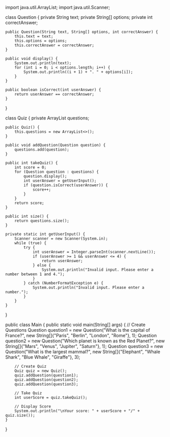 import java.util.ArrayList;
import java.util.Scanner;

class Question {
    private String text;
    private String[] options;
    private int correctAnswer;

    public Question(String text, String[] options, int correctAnswer) {
        this.text = text;
        this.options = options;
        this.correctAnswer = correctAnswer;
    }

    public void display() {
        System.out.println(text);
        for (int i = 0; i < options.length; i++) {
            System.out.println((i + 1) + ". " + options[i]);
        }
    }

    public boolean isCorrect(int userAnswer) {
        return userAnswer == correctAnswer;
    }
}

class Quiz {
    private ArrayList<Question> questions;

    public Quiz() {
        this.questions = new ArrayList<>();
    }

    public void addQuestion(Question question) {
        questions.add(question);
    }

    public int takeQuiz() {
        int score = 0;
        for (Question question : questions) {
            question.display();
            int userAnswer = getUserInput();
            if (question.isCorrect(userAnswer)) {
                score++;
            }
        }
        return score;
    }

    public int size() {
        return questions.size();
    }

    private static int getUserInput() {
        Scanner scanner = new Scanner(System.in);
        while (true) {
            try {
                int userAnswer = Integer.parseInt(scanner.nextLine());
                if (userAnswer >= 1 && userAnswer <= 4) {
                    return userAnswer;
                } else {
                    System.out.println("Invalid input. Please enter a number between 1 and 4.");
                }
            } catch (NumberFormatException e) {
                System.out.println("Invalid input. Please enter a number.");
            }
        }
    }
}

public class Main {
    public static void main(String[] args) {
        // Create Questions
        Question question1 = new Question("What is the capital of France?", new String[]{"Paris", "Berlin", "London", "Rome"}, 1);
        Question question2 = new Question("Which planet is known as the Red Planet?", new String[]{"Mars", "Venus", "Jupiter", "Saturn"}, 1);
        Question question3 = new Question("What is the largest mammal?", new String[]{"Elephant", "Whale Shark", "Blue Whale", "Giraffe"}, 3);

        // Create Quiz
        Quiz quiz = new Quiz();
        quiz.addQuestion(question1);
        quiz.addQuestion(question2);
        quiz.addQuestion(question3);

        // Take Quiz
        int userScore = quiz.takeQuiz();

        // Display Score
        System.out.println("\nYour score: " + userScore + "/" + quiz.size());
    }
}
